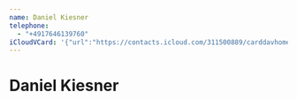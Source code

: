 ```yaml
---
name: Daniel Kiesner
telephone:
  - "+4917646139760"
iCloudVCard: '{"url":"https://contacts.icloud.com/311500889/carddavhome/card/889A7D66-4070-4BD7-8609-983CEDFFD7AC.vcf","etag":"\"ltt20d56\"","data":"BEGIN:VCARD\r\nVERSION:3.0\r\nFN:\r\nN:Kiesner;Daniel;;;\r\nUID:198E1341-11EA-4019-BAD7-DE0C0805182E\r\nPRODID:-//Apple Inc.//iOS 17.3.1//EN\r\nREV:2025-04-03T22:03:29Z\r\nORG:;\r\nTEL:+4917646139760\r\nEND:VCARD"}'
---
```

# Daniel Kiesner